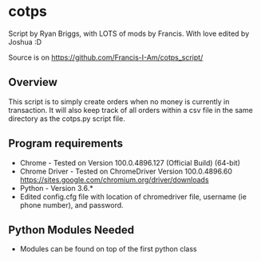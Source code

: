 # cotps

Script by Ryan Briggs, with LOTS of mods by Francis. With love edited by Joshua :D

Source is on https://github.com/Francis-I-Am/cotps_script/

Overview
----------------------------
This script is to simply create orders when no money is currently in transaction. It will also keep track of all orders within a csv file in the same directory as the cotps.py script file.

Program requirements
----------------------------
* Chrome - Tested on Version 100.0.4896.127 (Official Build) (64-bit)
* Chrome Driver - Tested on ChromeDriver Version 100.0.4896.60
    https://sites.google.com/chromium.org/driver/downloads
* Python - Version 3.6.*
* Edited config.cfg file with location of chromedriver file, username (ie phone number), and password.

Python Modules Needed
----------------------------
* Modules can be found on top of the first python class
